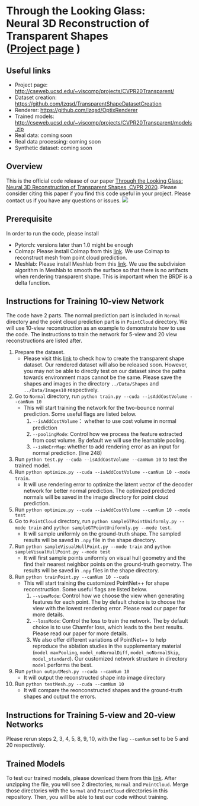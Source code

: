 # Through the Looking Glass: <br> Neural 3D Reconstruction of Transparent Shapes <br> ([Project page](http://cseweb.ucsd.edu/~viscomp/projects/CVPR20Transparent/) )

## Useful links
* Project page: http://cseweb.ucsd.edu/~viscomp/projects/CVPR20Transparent/
* Dataset creation: https://github.com/lzqsd/TransparentShapeDatasetCreation
* Renderer: https://github.com/lzqsd/OptixRenderer
* Trained models: http://cseweb.ucsd.edu/~viscomp/projects/CVPR20Transparent/models.zip
* Real data: coming soon
* Real data processing: coming soon
* Synthetic dataset: coming soon

## Overview
This is the official code release of our paper [Through the Looking Glass: Neural 3D Reconstruction of Transparent Shapes, CVPR 2020](https://arxiv.org/abs/2004.10904). Please consider citing this paper if you find this code useful in your project. Please contact us if you have any questions or issues. 
![](http://cseweb.ucsd.edu/~viscomp/projects/CVPR20Transparent/github/TransShape.gif)

## Prerequisite
In order to run the code, please install
* Pytorch: versions later than 1.0 might be enough
* Colmap: Please install Colmap from this [link](https://colmap.github.io/). We use Colmap to reconstruct mesh from point cloud prediction. 
* Meshlab: Please install Meshlab from this [link](https://www.meshlab.net/). We use the subdivision algorithm in Meshlab to smooth the surface so that there is no artifacts when rendering transparent shape. This is important when the BRDF is a delta function. 

## Instructions for Training 10-view Network
The code have 2 parts. The normal prediction part is included in `Normal` directory and the point cloud prediction part is in `PointCloud` directory. We will use 10-view reconstruction as an example to demonstrate how to use the code. The instructions to train the network for 5-view and 20 view reconstructions are listed after.
1. Prepare the dataset.
    * Please visit this [link](https://github.com/lzqsd/TransparentShapeDatasetCreation) to check how to create the transparent shape dataset. Our rendered dataset will also be released soon. However, you may not be able to directly test on our dataset since the paths towards environment maps cannot be the same. Please save the shapes and images in the directory `../Data/Shapes` and `../Data/Images10` respectively.
2. Go to `Normal` directory, run `python train.py --cuda --isAddCostVolume --camNum 10`
   * This will start training the network for the two-bounce normal prediction. Some useful flags are listed below.
      1. `--isAddCostVolume`： whether to use cost volume in normal prediction
      2. `--poolingMode`: Control how we process the feature extracted from cost volume. By default we will use the learnable pooling. 
      3. `--isNoErrMap`: whether to add rendering error as an input for normal prediction. (line 248)
3. Run `python test.py --cuda --isAddCostVolume --camNum 10` to test the trained model. 
4. Run `python optimize.py --cuda --isAddCostVolume --camNum 10 --mode train`.
   * It will use rendering error to optimize the latent vector of the decoder network for better normal prediction. The optimized predicted normals will be saved in the image directory for point cloud prediction. 
5. Run `python optimize.py --cuda --isAddCostVolume --camNum 10 --mode test`
6. Go to `PointCloud` directory, run `python sampleGTPointUniformly.py --mode train` and `python sampleGTPointUniformly.py --mode test`.
   * It will sample uniformly on the ground-truth shape. The sampled results will be saved in `.npy` file in the shape directory. 
7. Run `python sampleVisualHullPoint.py --mode train` and `python sampleVisualHullPoint.py --mode test`
   * It will first sample points uniformly on visual hull geometry and the find their nearest neighbor points on the ground-truth geometry. The results will be saved in `.npy` files in the shape directory. 
8. Run `python trainPoint.py --camNum 10 --cuda`
   * This will start training the customized PointNet++ for shape reconstruction. Some useful flags are listed below.
      1. `--viewMode`: Control how we choose the view when generating features for each point. The by default choice is to choose the view with the lowest rendering error. Please read our paper for more details.
      2. `--lossMode`: Control the loss to train the network. The by default choice is to use Chamfer loss, which leads to the best results. Please read our paper for more details. 
      3. We also offer different variations of PointNet++ to help reproduce the ablation studies in the supplementary material (`model maxPooling`, `model_noNormalDiff`, `model_noNormalSkip`, `model_standard`). Our customized network structure in directory `model` performs the best. 
9. Run `python outputMesh.py --cuda --camNum 10`
   * It will output the reconstructed shape into image directory
10. Run `python testMesh.py --cuda --camNum 10`
    * It will compare the reonconstructed shapes and the ground-truth shapes and output the errors.


## Instructions for Training 5-view and 20-view Networks
Please rerun steps 2, 3, 4, 5, 8, 9, 10, with the flag `--camNum` set to be 5 and 20 respectively. 

## Trained Models
To test our trained models, please download them from this [link](http://cseweb.ucsd.edu/~viscomp/projects/CVPR20Transparent/models.zip). After unzipping the file, you will see 2 directories, `Normal` and `PointCloud`. Merge those directories with the `Normal` and `PointCloud` directories in this repository. Then, you will be able to test our code without training.  
